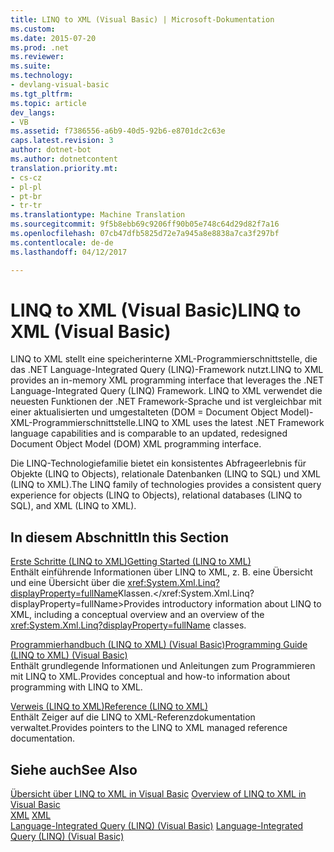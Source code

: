 ```yaml
---
title: LINQ to XML (Visual Basic) | Microsoft-Dokumentation
ms.custom: 
ms.date: 2015-07-20
ms.prod: .net
ms.reviewer: 
ms.suite: 
ms.technology:
- devlang-visual-basic
ms.tgt_pltfrm: 
ms.topic: article
dev_langs:
- VB
ms.assetid: f7386556-a6b9-40d5-92b6-e8701dc2c63e
caps.latest.revision: 3
author: dotnet-bot
ms.author: dotnetcontent
translation.priority.mt:
- cs-cz
- pl-pl
- pt-br
- tr-tr
ms.translationtype: Machine Translation
ms.sourcegitcommit: 9f5b8ebb69c9206ff90b05e748c64d29d82f7a16
ms.openlocfilehash: 07cb47dfb5825d72e7a945a8e8838a7ca3f297bf
ms.contentlocale: de-de
ms.lasthandoff: 04/12/2017

---
```

# <a name="linq-to-xml-visual-basic"></a><span data-ttu-id="ad8be-102">LINQ to XML (Visual Basic)</span><span class="sxs-lookup"><span data-stu-id="ad8be-102">LINQ to XML (Visual Basic)</span></span>
<span data-ttu-id="ad8be-103">LINQ to XML stellt eine speicherinterne XML-Programmierschnittstelle, die das .NET Language-Integrated Query (LINQ)-Framework nutzt.</span><span class="sxs-lookup"><span data-stu-id="ad8be-103">LINQ to XML provides an in-memory XML programming interface that leverages the .NET Language-Integrated Query (LINQ) Framework.</span></span> <span data-ttu-id="ad8be-104">LINQ to XML verwendet die neuesten Funktionen der .NET Framework-Sprache und ist vergleichbar mit einer aktualisierten und umgestalteten (DOM = Document Object Model)-XML-Programmierschnittstelle.</span><span class="sxs-lookup"><span data-stu-id="ad8be-104">LINQ to XML uses the latest .NET Framework language capabilities and is comparable to an updated, redesigned Document Object Model (DOM) XML programming interface.</span></span>  
  
 <span data-ttu-id="ad8be-105">Die LINQ-Technologiefamilie bietet ein konsistentes Abfrageerlebnis für Objekte (LINQ to Objects), relationale Datenbanken (LINQ to SQL) und XML (LINQ to XML).</span><span class="sxs-lookup"><span data-stu-id="ad8be-105">The LINQ family of technologies provides a consistent query experience for objects (LINQ to Objects), relational databases (LINQ to SQL), and XML (LINQ to XML).</span></span>  
  
## <a name="in-this-section"></a><span data-ttu-id="ad8be-106">In diesem Abschnitt</span><span class="sxs-lookup"><span data-stu-id="ad8be-106">In this Section</span></span>  
 [<span data-ttu-id="ad8be-107">Erste Schritte (LINQ to XML)</span><span class="sxs-lookup"><span data-stu-id="ad8be-107">Getting Started (LINQ to XML)</span></span>](../../../../visual-basic/programming-guide/concepts/linq/getting-started-linq-to-xml.md)  
 <span data-ttu-id="ad8be-108">Enthält einführende Informationen über LINQ to XML, z. B. eine Übersicht und eine Übersicht über die <xref:System.Xml.Linq?displayProperty=fullName>Klassen.</xref:System.Xml.Linq?displayProperty=fullName></span><span class="sxs-lookup"><span data-stu-id="ad8be-108">Provides introductory information about LINQ to XML, including a conceptual overview and an overview of the <xref:System.Xml.Linq?displayProperty=fullName> classes.</span></span>  
  
 [<span data-ttu-id="ad8be-109">Programmierhandbuch (LINQ to XML) (Visual Basic)</span><span class="sxs-lookup"><span data-stu-id="ad8be-109">Programming Guide (LINQ to XML) (Visual Basic)</span></span>](../../../../visual-basic/programming-guide/concepts/linq/programming-guide-linq-to-xml.md)  
 <span data-ttu-id="ad8be-110">Enthält grundlegende Informationen und Anleitungen zum Programmieren mit LINQ to XML.</span><span class="sxs-lookup"><span data-stu-id="ad8be-110">Provides conceptual and how-to information about programming with LINQ to XML.</span></span>  
  
 [<span data-ttu-id="ad8be-111">Verweis (LINQ to XML)</span><span class="sxs-lookup"><span data-stu-id="ad8be-111">Reference (LINQ to XML)</span></span>](../../../../visual-basic/programming-guide/concepts/linq/reference-linq-to-xml.md)  
 <span data-ttu-id="ad8be-112">Enthält Zeiger auf die LINQ to XML-Referenzdokumentation verwaltet.</span><span class="sxs-lookup"><span data-stu-id="ad8be-112">Provides pointers to the LINQ to XML managed reference documentation.</span></span>  
  
## <a name="see-also"></a><span data-ttu-id="ad8be-113">Siehe auch</span><span class="sxs-lookup"><span data-stu-id="ad8be-113">See Also</span></span>  
 <span data-ttu-id="ad8be-114">[Übersicht über LINQ to XML in Visual Basic](../../../../visual-basic/programming-guide/language-features/xml/overview-of-linq-to-xml.md) </span><span class="sxs-lookup"><span data-stu-id="ad8be-114">[Overview of LINQ to XML in Visual Basic](../../../../visual-basic/programming-guide/language-features/xml/overview-of-linq-to-xml.md) </span></span>  
<span data-ttu-id="ad8be-115"> [XML](../../../../visual-basic/programming-guide/language-features/xml/index.md) </span><span class="sxs-lookup"><span data-stu-id="ad8be-115"> [XML](../../../../visual-basic/programming-guide/language-features/xml/index.md) </span></span>  
<span data-ttu-id="ad8be-116"> [Language-Integrated Query (LINQ) (Visual Basic)](../../../../visual-basic/programming-guide/concepts/linq/index.md)</span><span class="sxs-lookup"><span data-stu-id="ad8be-116"> [Language-Integrated Query (LINQ) (Visual Basic)](../../../../visual-basic/programming-guide/concepts/linq/index.md)</span></span>
